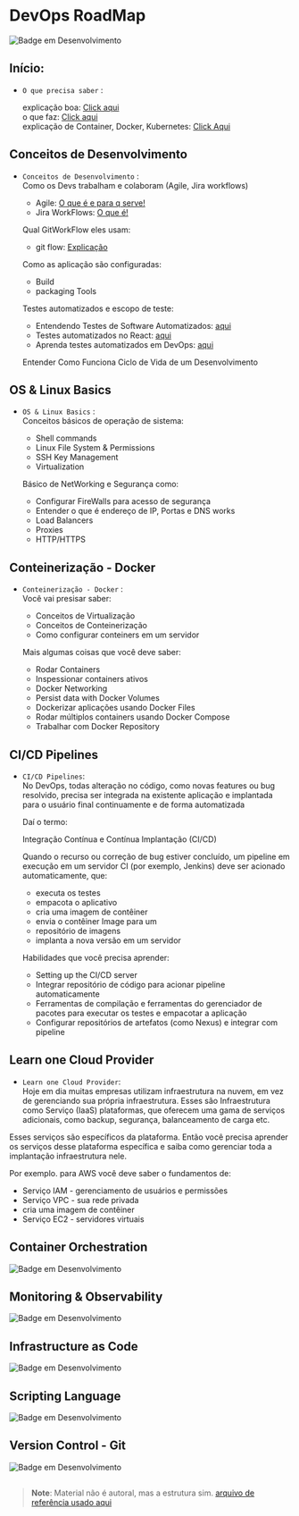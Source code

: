 <h1 aling="center">DevOps RoadMap</h1>

![Badge em Desenvolvimento](http://img.shields.io/static/v1?label=STATUS&message=EM%20DESENVOLVIMENTO&color=GREEN&style=for-the-badge)

## Início: 
- `O que precisa saber` :<br/>

  explicação boa: [Click aqui](https://www.youtube.com/watch?v=IQ8-_khQATQ)<br/>
  o que faz: [Click aqui](https://www.redhat.com/pt-br/topics/devops/devops-engineer)<br/>
  explicação de Container, Docker, Kubernetes: [Click Aqui](https://www.youtube.com/watch?v=wxLvvMxzc1Q)<br/>
  
## Conceitos de Desenvolvimento
  
- `Conceitos de Desenvolvimento` : <br/>
  Como os Devs trabalham e colaboram (Agile, Jira workflows)
  
   * Agile: [O que é e para q serve!](https://www.youtube.com/watch?v=3jFhJXgURJw)
   * Jira WorkFlows: [O que é!](https://www.youtube.com/watch?v=aTjZxZX99Hw)<br/>
  
  Qual GitWorkFlow eles usam:
  
   * git flow: [Explicação](https://www.youtube.com/watch?v=oweffeS8TRc)<br/>
  
  Como as aplicação são configuradas:
  
   * Build 
   * packaging Tools<br/>
  
  Testes automatizados e escopo de teste:
  
   * Entendendo Testes de Software Automatizados: [aqui](https://www.youtube.com/watch?v=o_N1mmQnHSI)
   * Testes automatizados no React: [aqui](https://www.youtube.com/watch?v=uSp873d43_E)
   * Aprenda testes automatizados em DevOps: [aqui](https://www.youtube.com/watch?v=Zy8fJJdmQxA)<br/>
  
  Entender Como Funciona Ciclo de Vida de um Desenvolvimento 

## OS & Linux Basics

- `OS & Linux Basics` : <br/>
  Conceitos básicos de operação de sistema:
   
   * Shell commands
   * Linux File System & Permissions
   * SSH Key Management
   * Virtualization<br/>
 
  Básico de NetWorking e Segurança como:
  
   * Configurar FireWalls para acesso de segurança
   * Entender o que é endereço de IP, Portas e DNS works
   * Load Balancers
   * Proxies
   * HTTP/HTTPS<br/>
   
## Conteinerização - Docker

- `Conteinerização - Docker` : <br/>
  Você vai presisar saber:
  
   * Conceitos de Virtualização
   * Conceitos de Conteinerização
   * Como configurar conteiners em um servidor<br/>
  
  Mais algumas coisas que você deve saber:
  
   * Rodar Containers
   * Inspessionar containers ativos
   * Docker Networking
   * Persist data with Docker Volumes
   * Dockerizar aplicações usando Docker Files
   * Rodar múltiplos containers usando Docker Compose
   * Trabalhar com Docker Repository
   
## CI/CD Pipelines

- `CI/CD Pipelines`: <br/>
  No DevOps, todas alteração no código, como novas
  features ou bug resolvido, precisa ser
  integrada na existente aplicação e
  implantada para o usuário final continuamente
  e de forma automatizada 

  Daí o termo:
  
   Integração Contínua e Contínua
   Implantação (CI/CD)
  
  Quando o recurso ou correção de bug estiver concluído, um
  pipeline em execução em um servidor CI (por exemplo,
  Jenkins) deve ser acionado
  automaticamente, que:
   
   * executa os testes
   * empacota o aplicativo
   * cria uma imagem de contêiner
   * envia o contêiner Image para um
   * repositório de imagens
   * implanta a nova versão em um servidor
  
  Habilidades que você precisa aprender:
   
   * Setting up the CI/CD server
   * Integrar repositório de código para acionar pipeline automaticamente
   * Ferramentas de compilação e ferramentas do gerenciador de pacotes para executar os testes e empacotar a aplicação
   * Configurar repositórios de artefatos (como Nexus) e integrar com pipeline

## Learn one Cloud Provider

  - `Learn one Cloud Provider`: <br/>
  Hoje em dia muitas empresas utilizam
  infraestrutura na nuvem, em vez de
  gerenciando sua própria infraestrutura. Esses
  são Infraestrutura como Serviço (IaaS)
  plataformas, que oferecem uma gama de
  serviços adicionais, como backup, segurança,
  balanceamento de carga etc.

  Esses serviços são específicos da plataforma. Então
  você precisa aprender os serviços desse
  plataforma específica e saiba como
  gerenciar toda a implantação
  infraestrutura nele.
  
  Por exemplo. para AWS você deve saber o
  fundamentos de:
   
   * Serviço IAM - gerenciamento de usuários e
permissões
   * Serviço VPC - sua rede privada
   * cria uma imagem de contêiner
   * Serviço EC2 - servidores virtuais 
 
## Container Orchestration

![Badge em Desenvolvimento](http://img.shields.io/static/v1?label=STATUS&message=EM%20DESENVOLVIMENTO&color=GREEN&style=for-the-badge)

## Monitoring & Observability

![Badge em Desenvolvimento](http://img.shields.io/static/v1?label=STATUS&message=EM%20DESENVOLVIMENTO&color=GREEN&style=for-the-badge)

## Infrastructure as Code

![Badge em Desenvolvimento](http://img.shields.io/static/v1?label=STATUS&message=EM%20DESENVOLVIMENTO&color=GREEN&style=for-the-badge)

## Scripting Language

![Badge em Desenvolvimento](http://img.shields.io/static/v1?label=STATUS&message=EM%20DESENVOLVIMENTO&color=GREEN&style=for-the-badge)
 
 ## Version Control - Git
 
![Badge em Desenvolvimento](http://img.shields.io/static/v1?label=STATUS&message=EM%20DESENVOLVIMENTO&color=GREEN&style=for-the-badge)
 
##

> **Note**: Material não é autoral, mas a estrutura sim. [arquivo de referência usado aqui](https://drive.google.com/file/d/1OKHOp6y8xXlpXBc6RBisimcEgLUZ6aQj/view?usp=share_link)
